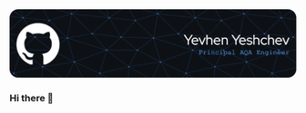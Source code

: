 <picture>
    <source media="(prefers-color-scheme: dark)" srcset="./github-header-black.png">
    <source media="(prefers-color-scheme: light)" srcset="./github-header-white.png">
    <img alt="YOUR-ALT-TEXT" src="./github-header-black.png">
</picture>


### Hi there 👋

<!--
**yyeshchev96/yyeshchev96** is a ✨ _special_ ✨ repository because its `README.md` (this file) appears on your GitHub profile.
-->
